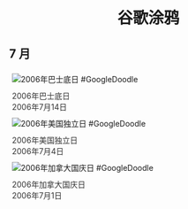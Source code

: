 
<h1 align="center"> 谷歌涂鸦 </h1>




## 7 月

<div class="image">


<img src="https://lh3.googleusercontent.com/vDdk909cKVM0kYasHI4JuflPEC9_ZkM16dEA3hYxUvRhRW3LQKzKXKKJEyPRhkJYLMhmRtJXe6mUXUW6BxOCqKg0YlJszxZPadFd02Y=s660" alt="2006年巴士底日 #GoogleDoodle" style="margin: 5px"/>
<div class="info" style="font-size: 14px; color:#333333; margin:5px"><div class="title">2006年巴士底日</div><div class="date">2006年7月14日</div></div>

<img src="https://lh3.googleusercontent.com/LITx2wenK4hyj9L7cnwA82kD15HfcUgZifp_3FRU-vKJC-f_tivByPgB-A5XoSJVtTFU2awCQxGBLfRJGHkJ91ZqIQibzRU_PcGY08E2=s660" alt="2006年美国独立日 #GoogleDoodle" style="margin: 5px"/>
<div class="info" style="font-size: 14px; color:#333333; margin:5px"><div class="title">2006年美国独立日</div><div class="date">2006年7月4日</div></div>

<img src="https://lh3.googleusercontent.com/VCnkCBBrk6_ZO5fU9wER74Rt-qt_UXnhJZEKEl41joI8TpPS8uNyAWPdGTysIRi59OUl8OgWztYPM3Ip11syeMUG0FXKceUImXA1bIwL=s660" alt="2006年加拿大国庆日 #GoogleDoodle" style="margin: 5px"/>
<div class="info" style="font-size: 14px; color:#333333; margin:5px"><div class="title">2006年加拿大国庆日</div><div class="date">2006年7月1日</div></div>

</div>








